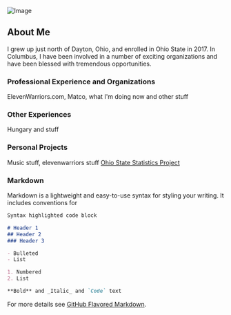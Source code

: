 ![Image](src)

## About Me

I grew up just north of Dayton, Ohio, and enrolled in Ohio State in 2017. In Columbus, I have been involved in a number of exciting organizations and have been blessed with tremendous opportunities. 

### Professional Experience and Organizations

ElevenWarriors.com, Matco, what I'm doing now and other stuff

### Other Experiences

Hungary and stuff

### Personal Projects

Music stuff, elevenwarriors stuff
[Ohio State Statistics Project](https://ohio-state-statistics.shinyapps.io/Ohio-State-Stats/)

### Markdown

Markdown is a lightweight and easy-to-use syntax for styling your writing. It includes conventions for

```markdown
Syntax highlighted code block

# Header 1
## Header 2
### Header 3

- Bulleted
- List

1. Numbered
2. List

**Bold** and _Italic_ and `Code` text


```

For more details see [GitHub Flavored Markdown](https://guides.github.com/features/mastering-markdown/).

